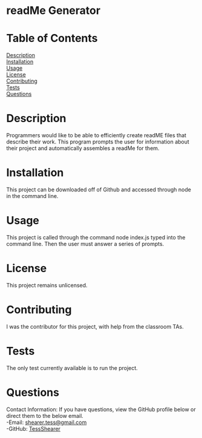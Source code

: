 
# readMe Generator

# Table of Contents
[Description](#description)
<br>
[Installation](#installation)
<br>
[Usage](#usage)
<br>
[License](#license)
<br>
[Contributing](#contributing)
<br>
[Tests](#tests)
<br>
[Questions](#questions)

# Description
  Programmers would like to be able to efficiently create readME files that describe their work. This program prompts the user for information about their project and automatically assembles a readMe for them.

# Installation
  This project can be downloaded off of Github and accessed through node in the command line.

# Usage
  This project is called through the command node index.js typed into the command line. Then the user must answer a series of prompts.

# License
  This project remains unlicensed.

# Contributing
  I was the contributor for this project, with help from the classroom TAs.

# Tests
  The only test currently available is to run the project.

# Questions
Contact Information: If you have questions, view the GitHub profile below or direct them to the below email. <br>
-Email: [shearer.tess@gmail.com](mailto:shearer.tess@gmail.com) <br>
-GitHub: [TessShearer](https://github.com/TessShearer)
